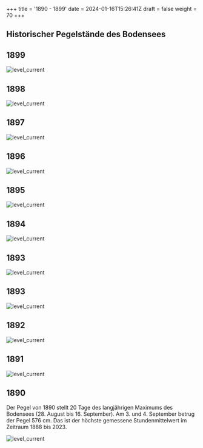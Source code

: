 +++
title = '1890 - 1899'
date = 2024-01-16T15:26:41Z
draft = false
weight = 70
+++

## Historischer Pegelstände des Bodensees

## 1899

![level_current](/images/DE/graphs_historic/longterm_DE_1899.png)

## 1898

![level_current](/images/DE/graphs_historic/longterm_DE_1898.png)

## 1897

![level_current](/images/DE/graphs_historic/longterm_DE_1897.png)

## 1896

![level_current](/images/DE/graphs_historic/longterm_DE_1896.png)

## 1895

![level_current](/images/DE/graphs_historic/longterm_DE_1895.png)

## 1894

![level_current](/images/DE/graphs_historic/longterm_DE_1894.png)

## 1893

![level_current](/images/DE/graphs_historic/longterm_DE_1894.png)

## 1893

![level_current](/images/DE/graphs_historic/longterm_DE_1893.png)

## 1892

![level_current](/images/DE/graphs_historic/longterm_DE_1892.png)

## 1891

![level_current](/images/DE/graphs_historic/longterm_DE_1891.png)

## 1890

Der Pegel von 1890 stellt 20 Tage des langjährigen Maximums des Bodensees (28. August bis 16. September).
Am 3. und 4. September betrug der Pegel 576 cm. Das ist der höchste gemessene Stundenmittelwert im Zeitraum 1888 bis 2023.

![level_current](/images/DE/graphs_historic/longterm_DE_1890.png)